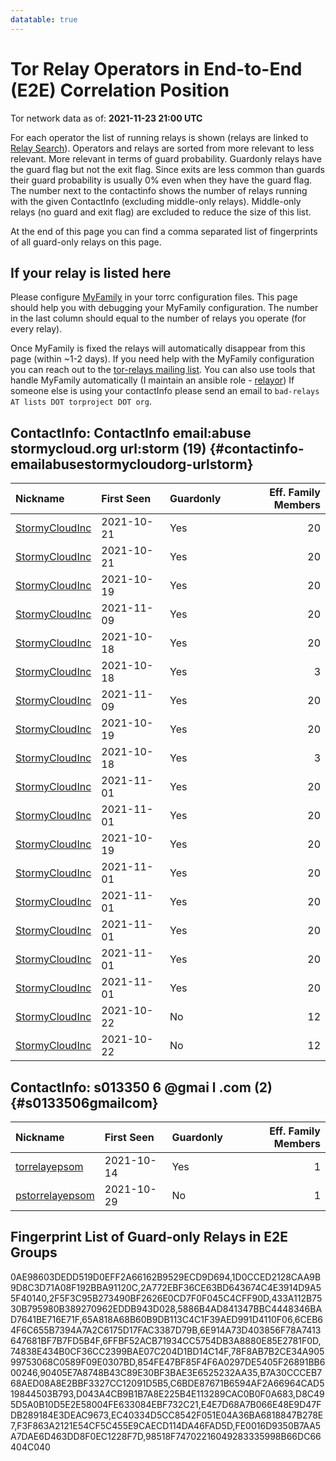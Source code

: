 ```yaml
---
datatable: true
---
```



# Tor Relay Operators in End-to-End (E2E) Correlation Position

Tor network data as of: **2021-11-23 21:00 UTC**

For each operator the list of running relays is shown (relays are linked to [Relay Search](https://metrics.torproject.org/rs.html)).
Operators and relays are sorted from more relevant to less relevant. More relevant in terms of guard probability.
Guardonly relays have the guard flag but not the exit flag.
Since exits are less common than guards their guard probability is usually 0% even when they have the guard flag.
The number next to the contactinfo shows the number of relays running with the given ContactInfo (excluding middle-only relays).
Middle-only relays (no guard and exit flag) are excluded to reduce the size of this list.

At the end of this page you can find a comma separated list of fingerprints of all guard-only relays on this page.

## If your relay is listed here
Please configure [MyFamily](https://www.torproject.org/docs/tor-manual.html.en#MyFamily) in your torrc configuration files.
This page should help you with debugging your MyFamily configuration. The number in the last column should equal to the number of
relays you operate (for every relay).

Once MyFamily is fixed the relays will automatically disappear from this page (within ~1-2 days).
If you need help with the MyFamily configuration you can reach out to the
[tor-relays mailing list](https://lists.torproject.org/cgi-bin/mailman/listinfo/tor-relays).
You can also use tools that handle MyFamily automatically (I maintain an ansible role - 
[relayor](https://medium.com/@nusenu/deploying-tor-relays-with-ansible-6612593fa34d))
If someone else is using your contactInfo please send an email to ```bad-relays AT lists DOT torproject DOT org```.


## ContactInfo: ContactInfo email:abuse stormycloud.org url:storm (19) {#contactinfo-emailabusestormycloudorg-urlstorm}

| Nickname                                                                                                  | First Seen   | Guardonly   |   Eff. Family Members |
|:----------------------------------------------------------------------------------------------------------|:-------------|:------------|----------------------:|
| [StormyCloudInc](https://metrics.torproject.org/rs.html#details/5886B4AD841347BBC4448346BAD7641BE716E71F) | 2021-10-21   | Yes         |                    20 |
| [StormyCloudInc](https://metrics.torproject.org/rs.html#details/FE0016D9350B7AA5A7DAE6D463DD8F0EC1228F7D) | 2021-10-21   | Yes         |                    20 |
| [StormyCloudInc](https://metrics.torproject.org/rs.html#details/2A772EBF36CE63BD643674C4E3914D9A55F40140) | 2021-10-19   | Yes         |                    20 |
| [StormyCloudInc](https://metrics.torproject.org/rs.html#details/D043A4CB9B1B7A8E225B4E113289CAC0B0F0A683) | 2021-11-09   | Yes         |                    20 |
| [StormyCloudInc](https://metrics.torproject.org/rs.html#details/2F5F3C95B273490BF2626E0CD7F0F045C4CFF90D) | 2021-10-18   | Yes         |                    20 |
| [StormyCloudInc](https://metrics.torproject.org/rs.html#details/0AE98603DEDD519D0EFF2A66162B9529ECD9D694) | 2021-10-18   | Yes         |                     3 |
| [StormyCloudInc](https://metrics.torproject.org/rs.html#details/854FE47BF85F4F6A0297DE5405F26891BB600246) | 2021-11-09   | Yes         |                    20 |
| [StormyCloudInc](https://metrics.torproject.org/rs.html#details/E4E7D68A7B066E48E9D47FDB289184E3DEAC9673) | 2021-10-19   | Yes         |                    20 |
| [StormyCloudInc](https://metrics.torproject.org/rs.html#details/D8C495D5A0B10D5E2E58004FE633084EBF732C21) | 2021-10-18   | Yes         |                     3 |
| [StormyCloudInc](https://metrics.torproject.org/rs.html#details/C6BDE87671B6594AF2A66964CAD519844503B793) | 2021-11-01   | Yes         |                    20 |
| [StormyCloudInc](https://metrics.torproject.org/rs.html#details/F3F863A2121E54CF5C455E9CAECD114DA46FAD5D) | 2021-11-01   | Yes         |                    20 |
| [StormyCloudInc](https://metrics.torproject.org/rs.html#details/74838E434B0CF36CC2399BAE07C204D1BD14C14F) | 2021-10-19   | Yes         |                    20 |
| [StormyCloudInc](https://metrics.torproject.org/rs.html#details/B7A30CCCEB768AED08A8E2BBF3327CC12091D5B5) | 2021-11-01   | Yes         |                    20 |
| [StormyCloudInc](https://metrics.torproject.org/rs.html#details/6CEB64F6C655B7394A7A2C6175D17FAC3387D79B) | 2021-11-01   | Yes         |                    20 |
| [StormyCloudInc](https://metrics.torproject.org/rs.html#details/6FFBF52ACB71934CC5754DB3A8880E85E2781F0D) | 2021-11-01   | Yes         |                    20 |
| [StormyCloudInc](https://metrics.torproject.org/rs.html#details/6E914A73D403856F78A7413647681BF7B7FD5B4F) | 2021-11-01   | Yes         |                    20 |
| [StormyCloudInc](https://metrics.torproject.org/rs.html#details/1D0CCED2128CAA9B9D8C3D71A08F192BBA91120C) | 2021-11-01   | Yes         |                    20 |
| [StormyCloudInc](https://metrics.torproject.org/rs.html#details/69093E6A0A39704E69042AA8928148FFAFE15BCB) | 2021-10-22   | No          |                    12 |
| [StormyCloudInc](https://metrics.torproject.org/rs.html#details/76AE930782A3EA62AB5C0D72C6C72EF291D37B4E) | 2021-10-22   | No          |                    12 |

## ContactInfo: s013350 6 @gmai l .com (2) {#s0133506gmailcom}

| Nickname                                                                                                   | First Seen   | Guardonly   |   Eff. Family Members |
|:-----------------------------------------------------------------------------------------------------------|:-------------|:------------|----------------------:|
| [torrelayepsom](https://metrics.torproject.org/rs.html#details/98518F74702216049283335998B66DC66404C040)   | 2021-10-14   | Yes         |                     1 |
| [pstorrelayepsom](https://metrics.torproject.org/rs.html#details/C9BA228C967E7231CD0B47C49E88BC50A7400584) | 2021-10-29   | No          |                     1 |


## Fingerprint List of Guard-only Relays in E2E Groups

0AE98603DEDD519D0EFF2A66162B9529ECD9D694,1D0CCED2128CAA9B9D8C3D71A08F192BBA91120C,2A772EBF36CE63BD643674C4E3914D9A55F40140,2F5F3C95B273490BF2626E0CD7F0F045C4CFF90D,433A112B7530B795980B389270962EDDB943D028,5886B4AD841347BBC4448346BAD7641BE716E71F,65A818A68B60B9DB113C4C1F39AED991D4110F06,6CEB64F6C655B7394A7A2C6175D17FAC3387D79B,6E914A73D403856F78A7413647681BF7B7FD5B4F,6FFBF52ACB71934CC5754DB3A8880E85E2781F0D,74838E434B0CF36CC2399BAE07C204D1BD14C14F,78F8AB7B2CE34A90599753068C0589F09E0307BD,854FE47BF85F4F6A0297DE5405F26891BB600246,90405E7A8748B43C89E30BF3BAE3E6525232AA35,B7A30CCCEB768AED08A8E2BBF3327CC12091D5B5,C6BDE87671B6594AF2A66964CAD519844503B793,D043A4CB9B1B7A8E225B4E113289CAC0B0F0A683,D8C495D5A0B10D5E2E58004FE633084EBF732C21,E4E7D68A7B066E48E9D47FDB289184E3DEAC9673,EC40334D5CC8542F051E04A36BA6818847B278E7,F3F863A2121E54CF5C455E9CAECD114DA46FAD5D,FE0016D9350B7AA5A7DAE6D463DD8F0EC1228F7D,98518F74702216049283335998B66DC66404C040